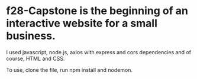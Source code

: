 # f28-Capstone is the beginning of an interactive website for a small business.  
I used javascript, node.js, axios with express and cors dependencies and of course, HTML and CSS.

To use, clone the file, run npm install and nodemon.
